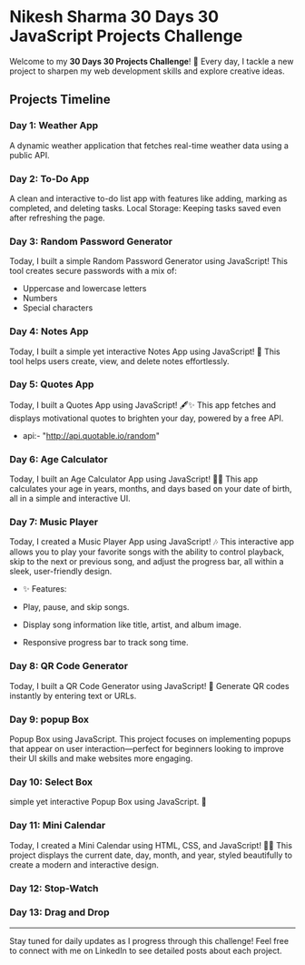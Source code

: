 # Nikesh Sharma 30 Days 30 JavaScript  Projects Challenge 

Welcome to my **30 Days 30 Projects Challenge**! 🚀
Every day, I tackle a new project to sharpen my web development skills and explore creative ideas. 

## Projects Timeline

### Day 1: Weather App
A dynamic weather application that fetches real-time weather data using a public API.

### Day 2: To-Do App
A clean and interactive to-do list app with features like adding, marking as completed, and deleting tasks.
Local Storage: Keeping tasks saved even after refreshing the page.


### Day 3: Random Password Generator
Today, I built a simple Random Password Generator using JavaScript! This tool creates secure passwords with a mix of:
- Uppercase and lowercase letters
- Numbers
- Special characters

### Day 4: Notes App

Today, I built a simple yet interactive Notes App using JavaScript! 📝 This tool helps users create, view, and delete notes effortlessly.

### Day 5: Quotes App

Today, I built a Quotes App using JavaScript! 🖋️✨ This app fetches and displays motivational quotes to brighten your day, powered by a free API.

- api:- "http://api.quotable.io/random"


### Day 6: Age Calculator 

Today, I built an Age Calculator App using JavaScript! 🧑‍💻 This app calculates your age in years, months, and days based on your date of birth, all in a simple and interactive UI.


### Day 7: Music Player

Today, I created a Music Player App using JavaScript! 🎶 This interactive app allows you to play your favorite songs with the ability to control playback, skip to the next or previous song, and adjust the progress bar, all within a sleek, user-friendly design.

- ✨ Features:

- Play, pause, and skip songs.
- Display song information like title, artist, and album image.
- Responsive progress bar to track song time.

### Day 8: QR Code Generator 

Today, I built a QR Code Generator using JavaScript! 🎯  Generate QR codes instantly by entering text or URLs.
 
### Day 9: popup Box

Popup Box using JavaScript.
This project focuses on implementing popups that appear on user interaction—perfect for beginners looking to improve their UI skills and make websites more engaging.

### Day 10: Select Box

simple yet interactive Popup Box using JavaScript. 🚀

### Day 11: Mini Calendar

Today, I created a Mini Calendar using HTML, CSS, and JavaScript! 📆🚀
This project displays the current date, day, month, and year, styled beautifully to create a modern and interactive design.

### Day 12: Stop-Watch

### Day 13: Drag and Drop


---

Stay tuned for daily updates as I progress through this challenge! Feel free to connect with me on LinkedIn to see detailed posts about each project.


